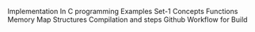 Implementation
In C programming
Examples
Set-1
Concepts
Functions
Memory Map
Structures
Compilation and steps
Github Workflow for Build